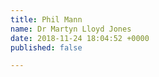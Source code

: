 ```yaml
---
title: Phil Mann
name: Dr Martyn Lloyd Jones
date: 2018-11-24 18:04:52 +0000
published: false

---
```

